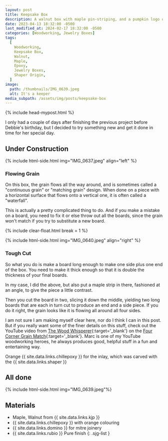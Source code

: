 ```yaml
---
layout: post
title: Keepsake Box
description: A walnut box with maple pin-striping, and a pumpkin logo on the top.
date: 2023-04-13 18:32:00 -0500
last_modified_at: 2024-02-17 18:32:00 -0500
categories: [Woodworking, Jewelry Boxes]
tags:
  [
    Woodworking,
    Keepsake Box,
    Walnut,
    Maple,
    Epoxy,
    Jewelry Boxes,
    Shaper Origin,
  ]
image:
  path: /thumbnails/IMG_0639.jpeg
  alt: It's a keeper
media_subpath: /assets/img/posts/keepsake-box
---
```

{% include head-mypost.html %}

I only had a couple of days after finishing the previous project before Debbie's birthday, but I decided to try something new and get it done in time for her special day.

## Under Construction

{% include html-side.html img="IMG_0637.jpeg" align="left" %}

### Flowing Grain

On this box, the grain flows all the way around, and is sometimes called a "continuous grain" or "matching grain" design. When done on a piece with a horizontal surface that flows onto a vertical one, it is often called a "waterfall".

This is actually a pretty complicated thing to do. And if you make a mistake on a board, you need to fix it or else throw out all the boards, since the grain won't match if you try to substitute a new board.

{% include clear-float.html break = 1 %}

{% include html-side.html img="IMG_0640.jpeg" align="right" %}

### Tough Cut

So what you do is make a board long enough to make one side plus one end of the box. You need to make it thick enough so that it is double the thickness of your final boards.

In my case, I did the above, but also put a maple strip in there, fashioned at an angle, to give the piece a little contrast.

Then you cut the board in two, slicing it down the middle, yielding two long boards that are each in turn cut to produce an end and a side piece. If you do it right, the grain looks like it is flowing all around all four sides.

I am not sure I am making myself clear here, nor do I think I can in this post. But if you really want some of the finer details on this stuff, check out the YouTube video from [The Wood Whisperer](https://www.youtube.com/@woodwhisperer){:target='\_blank'} on the [Four Corner Grain Match](https://youtu.be/SUd3I6Kx1Z0?si=ZVx0jnFtcppiO9HG){:target='\_blank'}. Marc is one of my YouTube woodworking heroes, he always produces good, helpful stuff in a fun and entertaining way.

Orange {{ site.data.links.chillepoxy }} for the inlay, which was carved with the {{ site.data.links.shaper }}

## All done

{% include html-side.html img="IMG_0639.jpeg"%}

## Materials

- Maple, Walnut from {{ site.data.links.kjp }}
- {{ site.data.links.chillepoxy }} with orange colouring
- {{ site.data.links.domino }} for mitre joinery
- {{ site.data.links.rubio }} Pure finish
{: .sjg-list }

